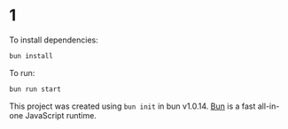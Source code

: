 # 1

To install dependencies:

```bash
bun install
```

To run:

```bash
bun run start
```

This project was created using `bun init` in bun v1.0.14. [Bun](https://bun.sh) is a fast all-in-one JavaScript runtime.
